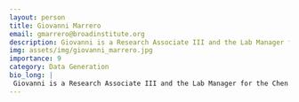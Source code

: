 ```yaml
---
layout: person
title: Giovanni Marrero
email: gmarrero@broadinstitute.org
description: Giovanni is a Research Associate III and the Lab Manager for the Chen Lab. After graduating from Syracuse University with a BS in Biotechnology, he studied immunology at the University of Pittsburgh ...
img: assets/img/giovanni_marrero.jpg
importance: 9
category: Data Generation
bio_long: |
 Giovanni is a Research Associate III and the Lab Manager for the Chen Lab. After graduating from Syracuse University with a BS in Biotechnology, he studied immunology at the University of Pittsburgh. Currently, Giovanni is working towards an MS in Analytics from Georgia Techand developing Slide-Seq and genomic technologies in the Chen Lab.
---
```

